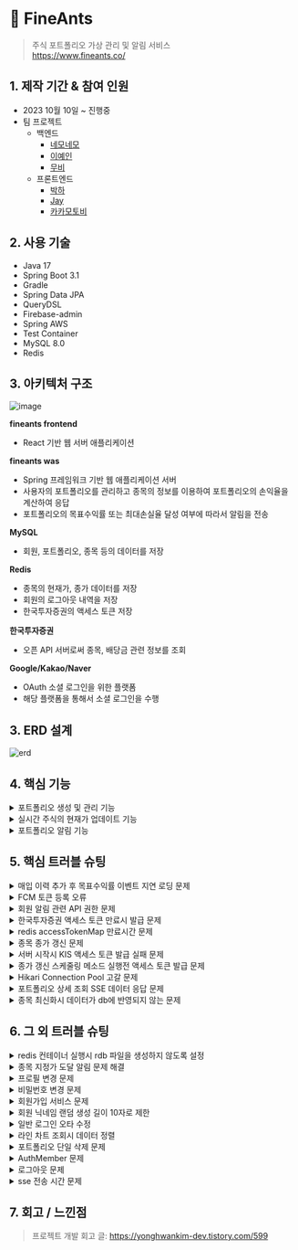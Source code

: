 # :pushpin: FineAnts

> 주식 포트폴리오 가상 관리 및 알림 서비스  
> https://www.fineants.co/

## 1. 제작 기간 & 참여 인원

- 2023 10월 10일 ~ 진행중
- 팀 프로젝트
    - 백엔드
        - [네모네모](https://github.com/yonghwankim-dev)
        - [이예인](https://github.com/yein-lee)
        - [무비](https://github.com/yhpark95)
    - 프론트엔드
        - [박하](https://github.com/bakhacode)
        - [Jay](https://github.com/altmit)
        - [카카모토비](https://github.com/Kakamotobi)

## 2. 사용 기술

- Java 17
- Spring Boot 3.1
- Gradle
- Spring Data JPA
- QueryDSL
- Firebase-admin
- Spring AWS
- Test Container
- MySQL 8.0
- Redis

## 3. 아키텍처 구조

<img width="684" alt="image" src="https://github.com/user-attachments/assets/605ff9d5-b8e4-4073-87d7-b5820b8cccfb">

**fineants frontend**

- React 기반 웹 서버 애플리케이션

**fineants was**

- Spring 프레임워크 기반 웹 애플리케이션 서버
- 사용자의 포트폴리오를 관리하고 종목의 정보를 이용하여 포트폴리오의 손익율을 계산하여 응답
- 포트폴리오의 목표수익률 또는 최대손실율 달성 여부에 따라서 알림을 전송

**MySQL**

- 회원, 포트폴리오, 종목 등의 데이터를 저장

**Redis**

- 종목의 현재가, 종가 데이터를 저장
- 회원의 로그아웃 내역을 저장
- 한국투자증권의 액세스 토큰 저장

**한국투자증권**

- 오픈 API 서버로써 종목, 배당금 관련 정보를 조회

**Google/Kakao/Naver**

- OAuth 소셜 로그인을 위한 플랫폼
- 해당 플랫폼을 통해서 소셜 로그인을 수행

## 3. ERD 설계

![erd](https://github.com/user-attachments/assets/faed5939-5894-4e8e-a5ef-244f0818a000)

## 4. 핵심 기능

<details>
<summary>포트폴리오 생성 및 관리 기능</summary>
<div markdown="1">

### 4.1 포트폴리오 생성

![image](./img/create_portfolio.png)

1. 클라이언트로부터 포트폴리오 생성 입력 정보를 받은 컨트롤러는 입력 정보의 유효성을 검증합니다.
2. 서비스는 포트폴리오의 입력 정보를 기반으로 생성할 수 있는지 제약조건*을 검증하고 생성합니다.
    - *사용자는 목록에 있는 증권사 목록 안에서만 선택
    - *회원별로 각 포트폴리의 이름은 고유해야 하지만,다른 회원들의 포트폴리오 이름과는 중복될 수 있습니다.
    - *포트폴리오의 목표수익금액은 예산보다 커야 하며, 최대손실금액은 예산보다 작아야 하는 제약조건을 만족해야 합니다.
3. 저장소는 서비스로부터 받은 포트폴리오를 데이터베이스에 저장합니다.

### 4.2 포트폴리오 종목 및 매입 이력 추가

![image](./img/create_holding_purchase-history.png)

1. 클라이언트로부터 포트폴리오 종목 및 매입 이력 입력 정보를 받은 컨트롤러는 유효성 검증을 수행합니다.
2. 서비스는 종목 및 매입 이력 입력 정보의 제약 조건*을 검증하고 인스턴스를 생성합니다.
    - ***포트폴리오의 잔고가 매입 이력을 추가하기에 충분한 금액이 있어야 합니다.**
    - *추가하고자 하는 종목이 데이터베이스 내에 존재해야 합니다.
3. 저장소는 서비스로부터 받은 포트폴리오 종목 및 매입 이력을 데이터베이스에 저장합니다.

### 4.3 포트폴리오 실시간 정보 조회

포트폴리오 실시간 정보 조회는 포트폴리오와 포트폴리오 종목 및 매입이력에 대한 계산 정보들을 실시간으로 조회하는 API입니다.
해당 API는 SSE(Server-Sent-Event) 방식으로 특정 시간 간격으로 데이터를 서버로부터 푸시받습니다.

![image](./img/search_holding_sse.png)

1. 컨트롤러는 클라이언트로부터 포트폴리오 실시간 정보 조회를 요청받습니다. 컨트롤러는 서비스에 포트폴리오 등록번호를 전달하며 조회를 요청합니다.
2. 서비스는 SseEmitter를 생성하고 Observable 객체를 생성 후 구독을 수행합니다.
    1. 서비스는 SseEmitter를 생성하고 바로 클라이언트에게 반환합니다.
    2. PortfolioObservable 컴포넌트를 이용하여 Observable 객체를 생성합니다.
        - 생성한 Observable 객체는 5초 간격으로 총 30초 동안 데이터를 발행
    3. 생성한 Observable 객체 반환
    4. 반환받은 Observable 객체에 구독을 요청합니다. 해당 객체는 포트폴리오의 실시간 정보를 계산후 데이터를 발행합니다.
    5. Observable 객체는 다른 서비스를 통하여 포트폴리오 정보 조회 후 필요한 정보를 게산합니다.
    6. 데이터가 발행되면 Observer에게 전달되어 구독 처리를 수행합니다.
        - PortfolioObserver는 SseEmitter을 주입받는 상태
    7. Observer는 의존 주입된 SseEmitter 객체를 통하여 클라이언트에게 데이터(포트폴리오 실시간 정보)를 푸시합니다.

</div>
</details>

<details>
<summary>실시간 주식의 현재가 업데이트 기능</summary>
<div markdown="1">

### 4.4 주식 현재가 업데이트

![image](./img/refresh_current-price.png)

1. 회원은 포트폴리오 실시간 정보 조회를 요청합니다.
2. 컨트롤러는 서비스에게 포트폴리오 등록 번호를 전달하며 포트폴리오에 등록된 종목 티커 심볼 푸시를 요청합니다.
3. 서비스는 장 시간 중이라면 저장소에 요청하여 포트폴리오에 등록된 종목들의 티커 심볼들을 조회합니다.
4. 서비스는 티커 심볼들을 메모리 저장소에 저장합니다.
5. 서비스는 각 티커 심볼이 구독 가능*하면 디스패처를 통해서 종목 실시간 체결가 구독하기 위한 웹소켓 연결을 수행합니다.
    - 종목 실시간 체결가가 구독 불가능하다면 REST API 방식으로 현재가를 조회한 다음 레디스에 저장합니다.
    - *구독시 종목 체결가가 발생 및 수신할 때마다 체결가를 레디스 저장소에 저장합니다.
    - *최대 구독 가능 개수는 20개
6. 웹소켓 클라이언트는 티커 심볼을 이용하여 한국투자증권과 종목 실시간 체결가를 구독하고 실시간으로 종목 체결가를 받습니다.
7. 종목 체결가를 받으면 레디스에 체결가를 저장합니다.

### 4.5 포트폴리오 계산 기능

포트폴리오의 정보와 포트폴리오에 등록된 종목 및 매입 이력을 기반으로 정보를 계산합니다. 예를 들어 다음 수행 과정은 포트폴리오의 총 투자 금액을 계산합니다.

![image](./img/calTotalInvestment.png)

1. 포트폴리오 계산기 객체에게 포트폴리오를 전달하며 총 투자 금액을 요청합니다.
2. 포트폴리오 객체에게 계신기 객체를 전달하며 총 투자 금액 계산을 요청합니다.
3. 포트폴리오 객체는 포트폴리오 계산기 객체에게 포트폴리오에 등록된 종목들을 전달합니다.
4. 포트폴리오 계산기 객체는 각 포트폴리오 종목 객체에게 투자 금액 계산을 요청합니다.
5. 포트폴리오 종목은 계산기 객체에게 매입 이력을 전달하며 투자 금액 계산을 요청합니다.
6. 포트폴리오 계산기 객체는 여러개의 매입 이력들의 총 투자 금액 합계를 계산합니다.

</div>
</details>

<details>
<summary>포트폴리오 알림 기능</summary>
<div markdown="1">

### 4.6 포트폴리오 목표수익금액 알림 기능

포트폴리오 목표수익금액 알림 기능은 포트폴리오의 총 평가 금액이 목표수익금액에 도달하면 사용자에게 FCM 알림을 전송하는 기능입니다.

1. 종목의 실시간 현재가가 변경되면 현재가 변경 이벤트가 발생합니다.
2. 이벤트 리스너는 NotificationService에게 목표수익금액 달성 알림을 요청합니다.
3. NotificationService는 모든 포트폴리오를 검사하며 목표수익금액 달성* 했는지 확인합니다.
    - *포트폴리오의 총 평가금액이 목표수익금액 이상인 경우
    - *포트폴리오에 설정된 목표수익금액 알림 활성화된 경우
    - *계정의 목표수익금액 알림 활성화된 경우
    - *전송 내역이 없는 경우
4. 조건에 맞는 포트폴리오를 대상으로 목표수익금액 알림을 전송합니다.
5. 알림 메시지를 데이터베이스에 저장합니다.
    - 알림 전송의 성공 여부에 관계없이 알림 메시지는 저장됩니다.
6. 알림 전송 내역을 레디스에 저장합니다.
    - 알림 전송 내역은 1일 동안 저장됩니다.

</div>
</details>

## 5. 핵심 트러블 슈팅

<details>
<summary>매입 이력 추가 후 목표수익률 이벤트 지연 로딩 문제</summary>
<div markdown="1">

- 매입 이력 추가 서비스 과정에서 지연 로딩된 연관 엔티티를 이미 로딩되었기 때문에 이벤트 수행 과정에서 직전에 추가된 매입이력이 조회되지 않은 것이 원인
- 매입 이력 추가 서비스에서 직전에 추가된 매입 이력을 연관 엔티티 리스트에 추가하도록 하여 문제 해결(영속성 전이는 설정하지 않고 별도로 db에 추가하도록 하는 방식으로 수행)

- [issue#275](https://github.com/fine-ants/FineAnts-was/issues/275)

</div>
</details>

<details>
<summary>FCM 토큰 등록 오류</summary>
<div markdown="1">

- 배포 db 서버의 FcmToken 테이블의 PK 컬럼에 auto_increment가 적용되지 않은 것이 원인
- PK 컬럼에 auto_increment 적용하여 문제 해

- [issue#208](https://github.com/fine-ants/FineAnts-was/issues/208)

</div>
</details>

<details>
<summary>회원 알림 관련 API 권한 문제</summary>
<div markdown="1">

- API 경로중 경로 변수 중에서 회원의 등록번호(memberId)가 존재하는데 서비스 수행시 회원 본인의 것인지 검증하지 않은 것이 원인
- 해당 서비스에 AOP를 적용하여 알림을 전송할 권한이 있는지 검증하도록 하여 문제 해결

```java

@Slf4j
@RequiredArgsConstructor
@Aspect
@Component
public class HasNotificationAuthorizationAspect {

	private final AuthenticationContext authenticationContext;

	@Before(value = "within(@org.springframework.web.bind.annotation.RestController *) && @annotation(hasNotificationAuthorization) && args(memberId, ..)", argNames = "hasNotificationAuthorization,memberId")
	public void hasAuthorization(final HasNotificationAuthorization hasNotificationAuthorization,
		@PathVariable final Long memberId) {
		AuthMember authMember = authenticationContext.getAuthMember();
		log.info("알림 권한 확인 시작, memberId={}, authMember : {}", memberId, authMember);
		if (!memberId.equals(authMember.getMemberId())) {
			throw new ForBiddenException(MemberErrorCode.FORBIDDEN_MEMBER);
		}
	}
} 
```

- [issue#203](https://github.com/fine-ants/FineAnts-was/issues/203)

</div>
</details>

<details>
<summary>한국투자증권 액세스 토큰 만료시 발급 문제</summary>
<div markdown="1">

- 액세스 토큰 재발급시 재발급 처리가 종료되기전까지 메서드가 대기하지 않고 종료된 것이 원인
- CountDownLatch 객체를 사용하여 액세스 토큰 재발급 처리가 완료될때까지 대기하여 문제 해결

- [issue#131](https://github.com/fine-ants/FineAnts-was/issues/131)

</div>
</details>

<details>
<summary>redis accessTokenMap 만료시간 문제</summary>
<div markdown="1">

- 한국투자증권 서버로부터 발급받은 액세스 토큰은 실제 만료시간은 22시간동안 유지되지만 `expires_in` 프로퍼티는 24시간을 가리키고 있음. 액세스 토큰 발급 만료시간 계산시 `expires_in`
  프로퍼티를 기준으로 계산한 것이 원인.
- `access_token_token_expired` 프로퍼티를 기준으로 액세스 토큰 만료시간을 설정하도록 변경하여 문제 해결

- [issue#63](https://github.com/fine-ants/FineAnts-was/issues/63)

</div>
</details>

<details>
<summary>종목 종가 갱신 문제</summary>
<div markdown="1">

- 액세스 토큰 만료시간을 `expires_in`을 기준으로 하는 것이 아닌 `access_token_token_expired` 프로퍼티를 기준으로 설정하도록 하여 문제 해결
- CompletableFuture 객체의 잘못된 순서의 타임아웃 콜백 설정 및 예외 처리 설정으로 인한 무한대기가 원인입니다. CompletableFuture 객체 생성시 바로 다음에 타임아웃 콜백 및 예외 처리
  설정하여 문제를 해결

- [issue#90](https://github.com/fine-ants/FineAnts-was/issues/90)

</div>
</details>

<details>
<summary>서버 시작시 KIS 액세스 토큰 발급 실패 문제</summary>
<div markdown="1">

- 서버 시작시 종목 및 종가 갱신하기 전 한국투자증권 서버의 액세스 토큰을 발급받습니다. 그러나 요청 횟수 초과와 같은 사유로 발급 실패시
  별도의 조치없이 초기화가 끝나는 것이 원인
- 액세스 토큰 발급 실패시 `retryWhen` operator를 이용하여 특정 시간 간격으로 다시 시도하여 발급받을 수 있도록 하여 문제 해결

- [issue#110](https://github.com/fine-ants/FineAnts-was/issues/110)

</div>
</details>

<details>
<summary>종가 갱신 스케줄링 메소드 실행전 액세스 토큰 발급 문제</summary>
<div markdown="1">

- 한국투자증권 API 서버의 액세스 토큰이 만료되었는지 체크하는 AOP에서 종가 갱신 스케줄링 메서드를 추가하지 않은 것이 원인
- 종가 갱신 스케줄링 메서드를 AOP에 추가하여 문제 해결

- [issue#120](https://github.com/fine-ants/FineAnts-was/issues/120)

</div>
</details>

<details>
<summary>Hikari Connection Pool 고갈 문제</summary>
<div markdown="1">

- SSE 연결로 인하여 HTTP가 연결을 유지하는 동안 서비스 레이어의 트랜잭션이 종료되었음에도 불구하고 OSIV(Open Session In View)가 활성화되어 있어
  30초 동안 Hikari Connection Pool의 연결 쓰레드를 점유한 것이 원인
- OSIV 비활성화하여 문제 해결

- [issue#123](https://github.com/fine-ants/FineAnts-was/issues/123)

</div>
</details>

<details>
<summary>포트폴리오 상세 조회 SSE 데이터 응답 문제</summary>
<div markdown="1">

- SSE 데이터 응답 생성을 별도의 쓰레드에서 수행하던 과정 중에서 종목의 종가가 존재하지 않아서 예외가 발생했을때 별도의 예외 처리를 하지 않은 것이 원인
- Exception 타입으로 캐치하도록 변경하여 모든 예외를 대상으로 캐치하여 SseEmitter 객체를 대상으로 completeWithError 호출하여 해결

- [issue#57](https://github.com/fine-ants/FineAnts-was/issues/57)

</div>
</details>

<details>
<summary>종목 최신화시 데이터가 db에 반영되지 않는 문제</summary>
<div markdown="1">

- 이전 tsv 파일 기반 종목 최신화 스케줄링 메서드가 실행되어 예상과 다른 실행이 원인
- 이전에 구현한 종목 최신화 스케줄링 메서드 제거하여 해결

- [issue#287](https://github.com/fine-ants/FineAnts-was/issues/287)

</div>
</details>

## 6. 그 외 트러블 슈팅

<details>
<summary>redis 컨테이너 실행시 rdb 파일을 생성하지 않도록 설정</summary>
<div markdown="1">

- Redis의 스냅샷 작성시 실패하게 되면 Write 명령어를 전부 거부함에 따라 rdb(redis database) 파일을 생성하지 않도록 설정

```
stop-writes-on-bgsave-error no
save ""
```

- [issue#38](https://github.com/fine-ants/FineAnts-was/issues/38)

</div>
</details>

<details>
<summary>종목 지정가 도달 알림 문제 해결</summary>
<div markdown="1">

- 종목 지정가 알림 전송 이력 전송시 알림마다 생성되는 등록번호(PK, Notification.id)를 키값으로 저장하는 것이 아닌
  종목 지정가 데이터에 대한 등록번호(PK, TargetPriceNotification.id)를 기준으로 저장합니다.

```
// 발송 이력 저장
.map(future -> future.thenCompose(item -> {
	sentManager.addTargetPriceNotification(item.getTargetPriceNotificationId());
	return CompletableFuture.supplyAsync(() -> item);
}))
```

- [issue#268](https://github.com/fine-ants/FineAnts-was/issues/268)

</div>
</details>

<details>
<summary>프로필 변경 문제</summary>
<div markdown="1">

- 프로필 정보에서 프로필 이미지만 변경하는 경우에 텍스트 정보가 필수값으로 설정되어 있어서 옵션을 선택적으로 변경

```
public ApiResponse<ProfileChangeResponse> changeProfile(
		@RequestPart(value = "profileImageFile", required = false) MultipartFile profileImageFile,
		@Valid @RequestPart(value = "profileInformation", required = false) ProfileChangeRequest request,
		@AuthPrincipalMember AuthMember authMember)
```

- [issue#164](https://github.com/fine-ants/FineAnts-was/issues/164)

</div>
</details>

<details>
<summary>비밀번호 변경 문제</summary>
<div markdown="1">

- 비밀번호 변경 서비스 메서드에서 `@Transactional(readOnly=true)`를 `@Transactional`로 변경하여 해결

```
@Transactional
public void modifyPassword(ModifyPasswordRequest request, AuthMember authMember) {
```

- [issue#162](https://github.com/fine-ants/FineAnts-was/issues/162)

</div>
</details>

<details>
<summary>회원가입 서비스 문제</summary>
<div markdown="1">

- 회원가입시 프로필 사진과 json 형식의 회원가입 정보를 같이 전달하는 경우 json 데이터가 전달되지 않는 문제
- 클라이언트인 React에서 로컬 개발시 목서버를 끔으로써 문제를 해결
- [issue#159](https://github.com/fine-ants/FineAnts-was/issues/159)

</div>
</details>

<details>
<summary>회원 닉네임 랜덤 생성 길이 10자로 제한</summary>
<div markdown="1">

- member.nickname.len 프로퍼티의 길이를 7로 설정하여 문제를 해결
- 랜덤 닉네임 형식 : 일개미(3자) + 랜덤 문자열 7자

```yml
member:
  nickname:
    prefix: 일개미
    len: 7
```

- [issue#154](https://github.com/fine-ants/FineAnts-was/issues/154)

</div>
</details>

<details>
<summary>일반 로그인 오타 수정</summary>
<div markdown="1">

- 로컬 회원을 db에서 조회시 provider(플랫폼) 매개변수에 null이 아닌 "local"을 전달하여 문제를 해결

```
@Transactional(readOnly = true)
public LoginResponse login(LoginRequest request) {
  Member member = memberRepository.findMemberByEmailAndProvider(request.getEmail(), LOCAL_PROVIDER)
  .orElseThrow(() -> new BadRequestException(MemberErrorCode.LOGIN_FAIL));
  // ...
  return LoginResponse.from(jwt, OauthMemberResponse.from(member));
}
```

- [issue#133](https://github.com/fine-ants/FineAnts-was/issues/133)

</div>
</details>

<details>
<summary>라인 차트 조회시 데이터 정렬</summary>
<div markdown="1">

- 포트폴리오들의 전체 평가금액에 대한 라인 차트 조회시 일자를 기준으로 오름차순으로 정렬하여 문제를 해결

```
return timeValueMap.keySet()
		.stream()
		.sorted()
		.map(key -> DashboardLineChartResponse.of(key, timeValueMap.get(key)))
		.collect(Collectors.toList());
```

- [issue#84](https://github.com/fine-ants/FineAnts-was/issues/84)

</div>
</details>

<details>
<summary>포트폴리오 단일 삭제 문제</summary>
<div markdown="1">

- 포트폴리오 단일 삭제시 일대다 관계를 맺고 있는 포트폴리오의 수익 내역 데이터(PortfolioGainHistory)들을 먼저 제거하여 단일 삭제 문제를 해결

```
int delPortfolioGainHistoryCnt = portfolioGainHistoryRepository.deleteAllByPortfolioId(portfolioId);
log.info("포트폴리오 손익 내역 삭제 개수 : {}", delPortfolioGainHistoryCnt);
```

- [issue#83](https://github.com/fine-ants/FineAnts-was/issues/83)

</div>
</details>

<details>
<summary>AuthMember 문제</summary>
<div markdown="1">

- AuthMember 타입에 대한 매개변수 리졸버를 설정 클래스 파일에 추가함으로써 문제를 해결

```java

@Configuration
@RequiredArgsConstructor
public class WebConfig implements WebMvcConfigurer {
	private final AuthPrincipalArgumentResolver authPrincipalArgumentResolver;

	@Override
	public void addArgumentResolvers(List<HandlerMethodArgumentResolver> resolvers) {
		resolvers.add(authPrincipalArgumentResolver);
	}
}
```

- [issue#31](https://github.com/fine-ants/FineAnts-was/issues/31)

</div>
</details>

<details>
<summary>로그아웃 문제</summary>
<div markdown="1">

- 로그아웃이 정상적으로 수행하기 위해서 로그아웃 인터셉터를 설정 클래스 파일에 추가하여 문제를 해결

```java

@Slf4j
public class LogoutInterceptor implements HandlerInterceptor {
	@Override
	public boolean preHandle(HttpServletRequest request, HttpServletResponse response, Object handler) throws
		Exception {
		log.debug("로그아웃 인터셉터 접속 : {}", request.getRequestURI());
		String accessToken = extractJwt(request).orElseThrow(
			() -> new UnAuthorizationException(JwtErrorCode.EMPTY_TOKEN));
		request.setAttribute("accessToken", accessToken);
		return true;
	}

	private Optional<String> extractJwt(HttpServletRequest request) {
		String header = request.getHeader(AUTHORIZATION);

		if (!StringUtils.hasText(header) || !header.startsWith(BEARER)) {
			return Optional.empty();
		}

		return Optional.of(header.split(" ")[1]);
	}
}
```

- [issue#29](https://github.com/fine-ants/FineAnts-was/issues/29)

</div>
</details>

<details>
<summary>sse 전송 시간 문제</summary>
<div markdown="1">

- 다수의 클라이언트가 동일한 포트폴리오 번호를 이용하여 실시간 포트폴리오 상세 정보(sse 방식) 요청시 한 클라이언트를 제외한 다른 클라이언트의 연결이 끊어지는 문제
- sseEmitter 객체의 관리를 해시맵으로 관리하고 있었고 해시맵의 키값을 포트폴리오 번호로 관리하였기 때문에 발생한 문제
- sseEmitter 관리하는 해시맵의 키값을 이벤트 ID와 포트폴리오 등록번호를 가진 SseEmitterKey 타입으로 변경하여 문제를 해결

```java

@Getter
@ToString
@EqualsAndHashCode(of = "eventId")
@RequiredArgsConstructor
public class SseEmitterKey {
	private final Long eventId;
	private final Long portfolioId;

	public static SseEmitterKey create(Long portfolioId) {
		return new SseEmitterKey(
			System.currentTimeMillis(),
			portfolioId
		);
	}
}
```

- [issue#140](https://github.com/fine-ants/FineAnts-was/pull/140)

</div>
</details>

## 7. 회고 / 느낀점

> 프로젝트 개발 회고 글: https://yonghwankim-dev.tistory.com/599
